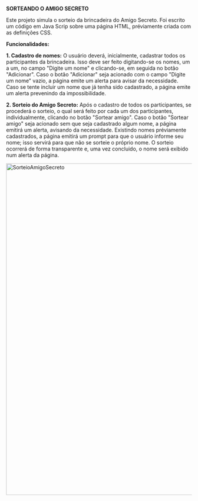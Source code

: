 **SORTEANDO O AMIGO SECRETO**

Este projeto simula o sorteio da brincadeira do Amigo Secreto. Foi escrito um código em Java Scrip sobre uma página HTML, préviamente criada com as definições CSS.

**Funcionalidades:**

**1. Cadastro de nomes:** O usuário deverá, inicialmente, cadastrar todos os participantes da brincadeira. Isso deve ser feito digitando-se os nomes, um a um, no campo "Digite um nome" e clicando-se, em seguida no botão "Adicionar". Caso o botão "Adicionar" seja acionado com o campo "Digite um nome" vazio, a página emite um alerta para avisar da necessidade. Caso se tente incluir um nome que já tenha sido cadastrado, a página emite um alerta prevenindo da impossibilidade.

**2. Sorteio do Amigo Secreto:** Após o cadastro de todos os participantes, se procederá o sorteio, o qual será feito por cada um dos participantes, individualmente, clicando no botão "Sortear amigo". Caso o botão "Sortear amigo" seja acionado sem que seja cadastrado algum nome, a página emitirá um alerta, avisando da necessidade. Existindo nomes préviamente cadastrados, a página emitirá um prompt para que o usuário informe seu nome; isso servirá para que não se sorteie o próprio nome. O sorteio ocorrerá de forma transparente e, uma vez concluido, o nome será exibido num alerta da página.


<img width="1918" height="896" alt="SorteioAmigoSecreto" src="https://github.com/user-attachments/assets/081fdd1a-9c1c-4e2e-a2d4-619e6a49cd49" />
